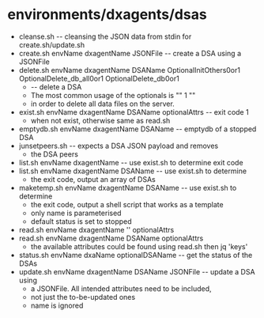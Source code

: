 # environments/dxagents/dsas
* cleanse.sh -- cleansing the JSON data from stdin for create.sh/update.sh
* create.sh envName dxagentName JSONFile -- create a DSA using a JSONFile
* delete.sh envName dxagentName DSAName OptionalInitOthers0or1 OptionalDelete_db_all0or1 OptionalDelete_db0or1
	* -- delete a DSA
	* The most common usage of the optionals is "" 1 ""
	* in order to delete all data files on the server.
* exist.sh envName dxagentName DSAName optionalAttrs -- exit code 1
	* when not exist, otherwise same as read.sh
* emptydb.sh envName dxagentName DSAName -- emptydb of a stopped DSA
* junsetpeers.sh -- expects a DSA JSON payload and removes
	* the DSA peers
* list.sh envName dxagentName -- use exist.sh to determine exit code
* list.sh envName dxagentName DSAName -- use exist.sh to determine
	* the exit code, output an array of DSAs
* maketemp.sh envName dxagentName DSAName -- use exist.sh to determine
	* the exit code, output a shell script that works as a template
	* only name is parameterised
	* default status is set to stopped
* read.sh envName dxagentName '' optionalAttrs
* read.sh envName dxagentName DSAName optionalAttrs
	* the available attributes could be found using read.sh then jq 'keys'
* status.sh envName dxaName optionalDSAName -- get the status of the DSAs
* update.sh envName dxagentName DSAName JSONFile -- update a DSA using
	* a JSONFile. All intended attributes need to be included,
	* not just the to-be-updated ones
	* name is ignored
